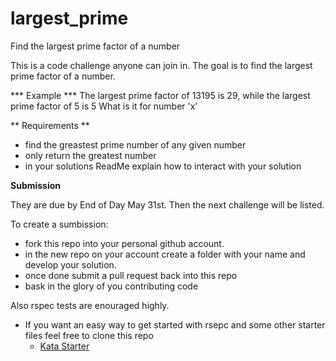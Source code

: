 largest_prime
=============

Find the largest prime factor of a number



This is a code challenge anyone can join in. The goal is to find the largest prime factor of a number.

*** Example ***
The largest prime factor of 13195 is 29, while the largest prime factor of 5 is 5
What is it for number 'x'

** Requirements **

* find the greastest prime number of any given number
* only return the greatest number
* in your solutions ReadMe explain how to interact with your solution


**Submission**

They are due by End of Day May 31st. Then the next challenge will be listed.

To create a sumbission:

* fork this repo into your personal github account.
* in the new repo on your account create a folder with your name and develop your solution.
* once done submit a pull request back into this repo
* bask in the glory of you contributing code


Also rspec tests are enouraged highly.

* If you want an easy way to get started with rsepc and some other starter files feel free to clone this repo
  * [Kata Starter](http://github.com/abrahamoshel/kata_starter)
